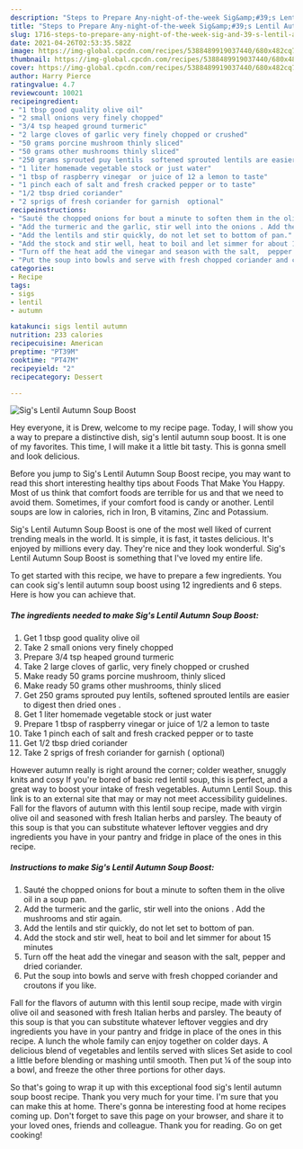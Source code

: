 ```yaml
---
description: "Steps to Prepare Any-night-of-the-week Sig&amp;#39;s Lentil Autumn Soup Boost"
title: "Steps to Prepare Any-night-of-the-week Sig&amp;#39;s Lentil Autumn Soup Boost"
slug: 1716-steps-to-prepare-any-night-of-the-week-sig-and-39-s-lentil-autumn-soup-boost
date: 2021-04-26T02:53:35.582Z
image: https://img-global.cpcdn.com/recipes/5388489919037440/680x482cq70/sigs-lentil-autumn-soup-boost-recipe-main-photo.jpg
thumbnail: https://img-global.cpcdn.com/recipes/5388489919037440/680x482cq70/sigs-lentil-autumn-soup-boost-recipe-main-photo.jpg
cover: https://img-global.cpcdn.com/recipes/5388489919037440/680x482cq70/sigs-lentil-autumn-soup-boost-recipe-main-photo.jpg
author: Harry Pierce
ratingvalue: 4.7
reviewcount: 10021
recipeingredient:
- "1 tbsp good quality olive oil"
- "2 small onions very finely chopped"
- "3/4 tsp heaped ground turmeric"
- "2 large cloves of garlic very finely chopped or crushed"
- "50 grams porcine mushroom thinly sliced"
- "50 grams other mushrooms thinly sliced"
- "250 grams sprouted puy lentils  softened sprouted lentils are easier to digest then dried ones "
- "1 liter homemade vegetable stock or just water"
- "1 tbsp of raspberry vinegar  or juice of 12 a lemon to taste"
- "1 pinch each of salt and fresh cracked pepper or to taste"
- "1/2 tbsp dried coriander"
- "2 sprigs of fresh coriander for garnish  optional"
recipeinstructions:
- "Sauté the chopped onions for bout a minute to soften them in the olive oil in a soup pan."
- "Add the turmeric and the garlic, stir well into the onions . Add the mushrooms and stir again."
- "Add the lentils and stir quickly, do not let set to bottom of pan."
- "Add the stock and stir well, heat to boil and let simmer for about 15 minutes"
- "Turn off the heat add the vinegar and season with the salt,  pepper and dried coriander."
- "Put the soup into bowls and serve with fresh chopped coriander and croutons if you like."
categories:
- Recipe
tags:
- sigs
- lentil
- autumn

katakunci: sigs lentil autumn 
nutrition: 233 calories
recipecuisine: American
preptime: "PT39M"
cooktime: "PT47M"
recipeyield: "2"
recipecategory: Dessert

---
```



![Sig&#39;s Lentil Autumn Soup Boost](https://img-global.cpcdn.com/recipes/5388489919037440/680x482cq70/sigs-lentil-autumn-soup-boost-recipe-main-photo.jpg)

Hey everyone, it is Drew, welcome to my recipe page. Today, I will show you a way to prepare a distinctive dish, sig&#39;s lentil autumn soup boost. It is one of my favorites. This time, I will make it a little bit tasty. This is gonna smell and look delicious.

Before you jump to Sig&#39;s Lentil Autumn Soup Boost recipe, you may want to read this short interesting healthy tips about Foods That Make You Happy. Most of us think that comfort foods are terrible for us and that we need to avoid them. Sometimes, if your comfort food is candy or another. Lentil soups are low in calories, rich in Iron, B vitamins, Zinc and Potassium.

Sig&#39;s Lentil Autumn Soup Boost is one of the most well liked of current trending meals in the world. It is simple, it is fast, it tastes delicious. It's enjoyed by millions every day. They're nice and they look wonderful. Sig&#39;s Lentil Autumn Soup Boost is something that I've loved my entire life.


To get started with this recipe, we have to prepare a few ingredients. You can cook sig&#39;s lentil autumn soup boost using 12 ingredients and 6 steps. Here is how you can achieve that.

<!--inarticleads1-->

##### The ingredients needed to make Sig&#39;s Lentil Autumn Soup Boost:

1. Get 1 tbsp good quality olive oil
1. Take 2 small onions very finely chopped
1. Prepare 3/4 tsp heaped ground turmeric
1. Take 2 large cloves of garlic, very finely chopped or crushed
1. Make ready 50 grams porcine mushroom, thinly sliced
1. Make ready 50 grams other mushrooms, thinly sliced
1. Get 250 grams sprouted puy lentils,  softened sprouted lentils are easier to digest then dried ones .
1. Get 1 liter homemade vegetable stock or just water
1. Prepare 1 tbsp of raspberry vinegar  or juice of 1/2 a lemon to taste
1. Take 1 pinch each of salt and fresh cracked pepper or to taste
1. Get 1/2 tbsp dried coriander
1. Take 2 sprigs of fresh coriander for garnish ( optional)


However autumn really is right around the corner; colder weather, snuggly knits and cosy If you&#39;re bored of basic red lentil soup, this is perfect, and a great way to boost your intake of fresh vegetables. Autumn Lentil Soup. this link is to an external site that may or may not meet accessibility guidelines. Fall for the flavors of autumn with this lentil soup recipe, made with virgin olive oil and seasoned with fresh Italian herbs and parsley. The beauty of this soup is that you can substitute whatever leftover veggies and dry ingredients you have in your pantry and fridge in place of the ones in this recipe. 

<!--inarticleads2-->

##### Instructions to make Sig&#39;s Lentil Autumn Soup Boost:

1. Sauté the chopped onions for bout a minute to soften them in the olive oil in a soup pan.
1. Add the turmeric and the garlic, stir well into the onions . Add the mushrooms and stir again.
1. Add the lentils and stir quickly, do not let set to bottom of pan.
1. Add the stock and stir well, heat to boil and let simmer for about 15 minutes
1. Turn off the heat add the vinegar and season with the salt,  pepper and dried coriander.
1. Put the soup into bowls and serve with fresh chopped coriander and croutons if you like.


Fall for the flavors of autumn with this lentil soup recipe, made with virgin olive oil and seasoned with fresh Italian herbs and parsley. The beauty of this soup is that you can substitute whatever leftover veggies and dry ingredients you have in your pantry and fridge in place of the ones in this recipe. A lunch the whole family can enjoy together on colder days. A delicious blend of vegetables and lentils served with slices Set aside to cool a little before blending or mashing until smooth. Then put ¼ of the soup into a bowl, and freeze the other three portions for other days. 

So that's going to wrap it up with this exceptional food sig&#39;s lentil autumn soup boost recipe. Thank you very much for your time. I'm sure that you can make this at home. There's gonna be interesting food at home recipes coming up. Don't forget to save this page on your browser, and share it to your loved ones, friends and colleague. Thank you for reading. Go on get cooking!
